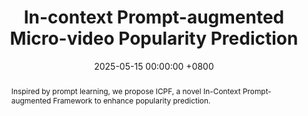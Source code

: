 ---
title:          "In-context Prompt-augmented Micro-video Popularity Prediction"
date:           2025-05-15 00:00:00 +0800
selected:       false
pub:            "The Association for the Advancement of Artificial Intelligence (AAAI)"
pub_last:       ' <span class="badge badge-pill badge-publication badge-danger">CCF-A</span> <span class="badge badge-pill badge-publication badge-primary">Full Paper</span>'
pub_date:       "2025"

abstract: >-
  Inspired by prompt learning, we propose ICPF, a novel In-Context Prompt-augmented Framework to enhance popularity prediction.
cover:          /assets/images/covers/aaai-icpf.jpg
authors:
- Zhangtao Cheng
- Jiao Li
- Jian Lang
- Ting Zhong
- Fan Zhou#
links:
  Paper: https://github.com/Jolieresearch/ICPF
  Code: https://github.com/Jolieresearch/ICPF
---